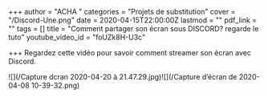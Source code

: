 +++
author = "ACHA "
categories = "Projets de substitution"
cover = "/Discord-Une.png"
date = 2020-04-15T22:00:00Z
lastmod = ""
pdf_link = ""
tags = []
title = "Comment partager son écran sous DISCORD? regarde le tuto"
youtube_video_id = "foUZk8H-U3c"

+++
Regardez cette vidéo pour savoir comment streamer son écran avec Discord.

![](/Capture dcran 2020-04-20 à 21.47.29.jpg)![](/Capture d’écran de 2020-04-08 10-39-32.png)